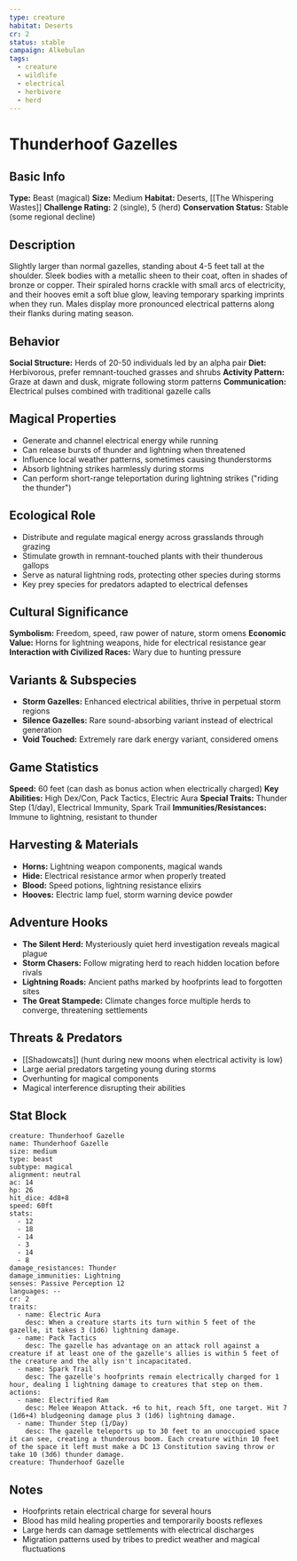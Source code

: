 ```yaml
---
type: creature
habitat: Deserts
cr: 2
status: stable
campaign: Alkebulan
tags:
  - creature
  - wildlife
  - electrical
  - herbivore
  - herd
---
```

# Thunderhoof Gazelles

## Basic Info
**Type:** Beast (magical)
**Size:** Medium
**Habitat:** Deserts, [[The Whispering Wastes]]
**Challenge Rating:** 2 (single), 5 (herd)
**Conservation Status:** Stable (some regional decline)

## Description

Slightly larger than normal gazelles, standing about 4-5 feet tall at the shoulder. Sleek bodies with a metallic sheen to their coat, often in shades of bronze or copper. Their spiraled horns crackle with small arcs of electricity, and their hooves emit a soft blue glow, leaving temporary sparking imprints when they run. Males display more pronounced electrical patterns along their flanks during mating season.

## Behavior
**Social Structure:** Herds of 20-50 individuals led by an alpha pair
**Diet:** Herbivorous, prefer remnant-touched grasses and shrubs
**Activity Pattern:** Graze at dawn and dusk, migrate following storm patterns
**Communication:** Electrical pulses combined with traditional gazelle calls

## Magical Properties
- Generate and channel electrical energy while running
- Can release bursts of thunder and lightning when threatened
- Influence local weather patterns, sometimes causing thunderstorms
- Absorb lightning strikes harmlessly during storms
- Can perform short-range teleportation during lightning strikes ("riding the thunder")

## Ecological Role
- Distribute and regulate magical energy across grasslands through grazing
- Stimulate growth in remnant-touched plants with their thunderous gallops
- Serve as natural lightning rods, protecting other species during storms
- Key prey species for predators adapted to electrical defenses

## Cultural Significance
**Symbolism:** Freedom, speed, raw power of nature, storm omens
**Economic Value:** Horns for lightning weapons, hide for electrical resistance gear
**Interaction with Civilized Races:** Wary due to hunting pressure

## Variants & Subspecies
- **Storm Gazelles:** Enhanced electrical abilities, thrive in perpetual storm regions
- **Silence Gazelles:** Rare sound-absorbing variant instead of electrical generation
- **Void Touched:** Extremely rare dark energy variant, considered omens

## Game Statistics
**Speed:** 60 feet (can dash as bonus action when electrically charged)
**Key Abilities:** High Dex/Con, Pack Tactics, Electric Aura
**Special Traits:** Thunder Step (1/day), Electrical Immunity, Spark Trail
**Immunities/Resistances:** Immune to lightning, resistant to thunder

## Harvesting & Materials
- **Horns:** Lightning weapon components, magical wands
- **Hide:** Electrical resistance armor when properly treated
- **Blood:** Speed potions, lightning resistance elixirs
- **Hooves:** Electric lamp fuel, storm warning device powder

## Adventure Hooks
- **The Silent Herd:** Mysteriously quiet herd investigation reveals magical plague
- **Storm Chasers:** Follow migrating herd to reach hidden location before rivals
- **Lightning Roads:** Ancient paths marked by hoofprints lead to forgotten sites
- **The Great Stampede:** Climate changes force multiple herds to converge, threatening settlements

## Threats & Predators
- [[Shadowcats]] (hunt during new moons when electrical activity is low)
- Large aerial predators targeting young during storms
- Overhunting for magical components
- Magical interference disrupting their abilities

## Stat Block

```statblock
creature: Thunderhoof Gazelle
name: Thunderhoof Gazelle
size: medium
type: beast
subtype: magical
alignment: neutral
ac: 14
hp: 26
hit_dice: 4d8+8
speed: 60ft
stats:
  - 12
  - 18
  - 14
  - 3
  - 14
  - 8
damage_resistances: Thunder
damage_immunities: Lightning
senses: Passive Perception 12
languages: --
cr: 2
traits:
  - name: Electric Aura
    desc: When a creature starts its turn within 5 feet of the gazelle, it takes 3 (1d6) lightning damage.
  - name: Pack Tactics
    desc: The gazelle has advantage on an attack roll against a creature if at least one of the gazelle's allies is within 5 feet of the creature and the ally isn't incapacitated.
  - name: Spark Trail
    desc: The gazelle's hoofprints remain electrically charged for 1 hour, dealing 1 lightning damage to creatures that step on them.
actions:
  - name: Electrified Ram
    desc: Melee Weapon Attack. +6 to hit, reach 5ft, one target. Hit 7 (1d6+4) bludgeoning damage plus 3 (1d6) lightning damage.
  - name: Thunder Step (1/Day)
    desc: The gazelle teleports up to 30 feet to an unoccupied space it can see, creating a thunderous boom. Each creature within 10 feet of the space it left must make a DC 13 Constitution saving throw or take 10 (3d6) thunder damage.
creature: Thunderhoof Gazelle
```

## Notes
- Hoofprints retain electrical charge for several hours
- Blood has mild healing properties and temporarily boosts reflexes
- Large herds can damage settlements with electrical discharges
- Migration patterns used by tribes to predict weather and magical fluctuations